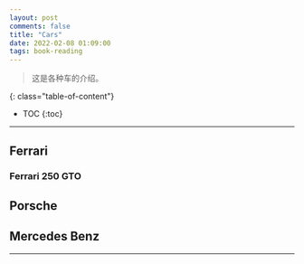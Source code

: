```yaml
---
layout: post
comments: false
title: "Cars"
date: 2022-02-08 01:09:00
tags: book-reading
---
```


> 这是各种车的介绍。


<!--more-->

{: class="table-of-content"}
* TOC
{:toc}

---

## Ferrari

### Ferrari 250 GTO

## Porsche

## Mercedes Benz




---
